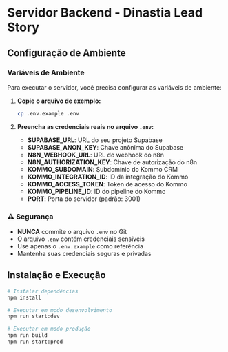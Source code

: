 # Servidor Backend - Dinastia Lead Story

## Configuração de Ambiente

### Variáveis de Ambiente

Para executar o servidor, você precisa configurar as variáveis de ambiente:

1. **Copie o arquivo de exemplo:**
   ```bash
   cp .env.example .env
   ```

2. **Preencha as credenciais reais no arquivo `.env`:**

   - **SUPABASE_URL**: URL do seu projeto Supabase
   - **SUPABASE_ANON_KEY**: Chave anônima do Supabase
   - **N8N_WEBHOOK_URL**: URL do webhook do n8n
   - **N8N_AUTHORIZATION_KEY**: Chave de autorização do n8n
   - **KOMMO_SUBDOMAIN**: Subdomínio do Kommo CRM
   - **KOMMO_INTEGRATION_ID**: ID da integração do Kommo
   - **KOMMO_ACCESS_TOKEN**: Token de acesso do Kommo
   - **KOMMO_PIPELINE_ID**: ID do pipeline do Kommo
   - **PORT**: Porta do servidor (padrão: 3001)

### ⚠️ Segurança

- **NUNCA** commite o arquivo `.env` no Git
- O arquivo `.env` contém credenciais sensíveis
- Use apenas o `.env.example` como referência
- Mantenha suas credenciais seguras e privadas

## Instalação e Execução

```bash
# Instalar dependências
npm install

# Executar em modo desenvolvimento
npm run start:dev

# Executar em modo produção
npm run build
npm run start:prod
```